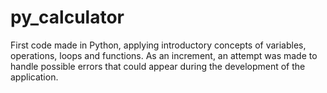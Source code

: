 # py_calculator
First code made in Python, applying introductory concepts of variables, operations, loops and functions. As an increment, an attempt was made to handle possible errors that could appear during the development of the application.
